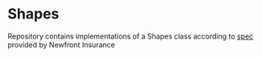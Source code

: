 # Shapes
Repository contains implementations of a Shapes class according to [spec](https://docs.google.com/document/d/1ttefuYA_2XoUC3qQyFoMSQZI6bBBvs8LzY1Fem5G58k/edit) provided by Newfront Insurance

